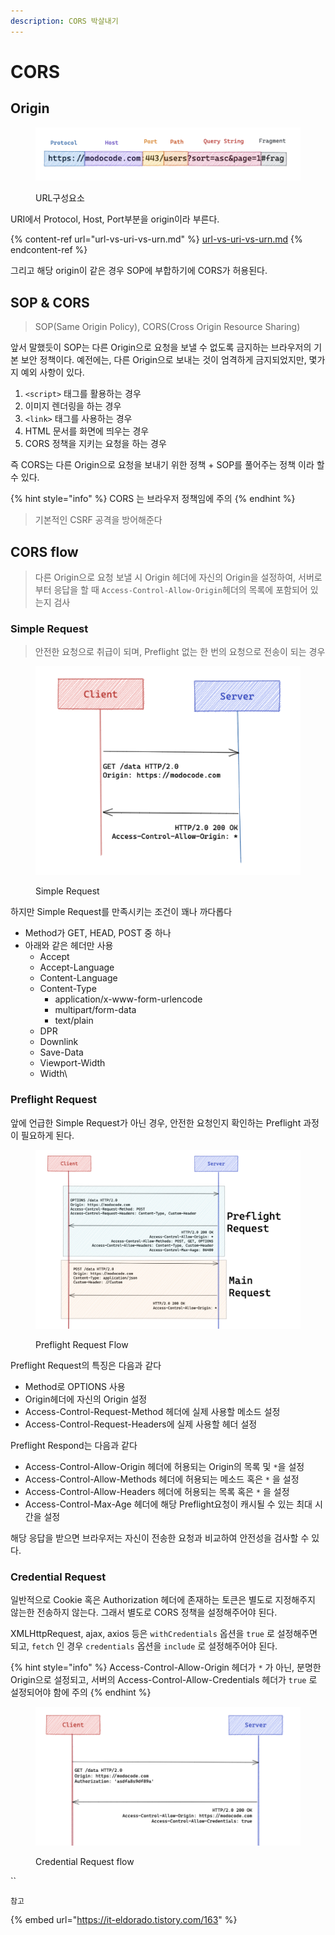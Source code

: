 ```yaml
---
description: CORS 박살내기
---
```


# CORS

## Origin

<figure><img src="../.gitbook/assets/image (10).png" alt=""><figcaption><p>URL구성요소</p></figcaption></figure>

URI에서 Protocol, Host, Port부분을 origin이라 부른다.

{% content-ref url="url-vs-uri-vs-urn.md" %}
[url-vs-uri-vs-urn.md](url-vs-uri-vs-urn.md)
{% endcontent-ref %}

그리고 해당 origin이 같은 경우 SOP에 부합하기에 CORS가 허용된다.

## SOP & CORS

> SOP(Same Origin Policy), CORS(Cross Origin Resource Sharing)

앞서 말했듯이 SOP는 다른 Origin으로 요청을 보낼 수 없도록 금지하는 브라우저의 기본 보안 정책이다. 예전에는, 다른 Origin으로 보내는 것이 엄격하게 금지되었지만, 몇가지 예외 사항이 있다.

1. `<script>` 태그를 활용하는 경우
2. 이미지 렌더링을 하는 경우
3. `<link>` 태그를 사용하는 경우
4. HTML 문서를 화면에 띄우는 경우
5. CORS 정책을 지키는 요청을 하는 경우

즉 CORS는 다른 Origin으로 요청을 보내기 위한 정책 + SOP를 풀어주는 정책 이라 할 수 있다.

{% hint style="info" %}
CORS 는 브라우저 정책임에 주의
{% endhint %}

> 기본적인 CSRF 공격을 방어해준다

## CORS flow

> 다른 Origin으로 요청 보낼 시 Origin 헤더에 자신의 Origin을 설정하여, 서버로부터 응답을 할 때 `Access-Control-Allow-Origin`헤더의 목록에 포함되어 있는지 검사

### Simple Request

> 안전한 요청으로 취급이 되며, Preflight 없는 한 번의 요청으로 전송이 되는 경우

<figure><img src="../.gitbook/assets/image.png" alt=""><figcaption><p>Simple Request</p></figcaption></figure>

하지만 Simple Request를 만족시키는 조건이 꽤나 까다롭다

* Method가 GET, HEAD, POST 중 하나
* 아래와 같은 헤더만 사용
  * Accept
  * Accept-Language
  * Content-Language
  * Content-Type
    * application/x-www-form-urlencode
    * multipart/form-data
    * text/plain
  * DPR
  * Downlink
  * Save-Data
  * Viewport-Width
  * Width\


### Preflight Request

앞에 언급한 Simple Request가 아닌 경우, 안전한 요청인지 확인하는 Preflight 과정이 필요하게 된다.

<figure><img src="../.gitbook/assets/image (9).png" alt=""><figcaption><p>Preflight Request Flow</p></figcaption></figure>

Preflight Request의 특징은 다음과 같다

* Method로 OPTIONS 사용
* Origin헤더에 자신의 Origin 설정
* Access-Control-Request-Method 헤더에 실제 사용할 메소드 설정
* Access-Control-Request-Headers에 실제 사용할 헤더 설정

Preflight Respond는 다음과 같다

* Access-Control-Allow-Origin 헤더에 허용되는 Origin의 목록 및 `*`을 설정
* Access-Control-Allow-Methods 헤더에 허용되는 메소드 혹은 `*` 을 설정
* Access-Control-Allow-Headers 헤더에 허용되는 목록 혹은 `*` 을 설정
* Access-Control-Max-Age 헤더에 해당 Preflight요청이 캐시될 수 있는 최대 시간을 설정

해당 응답을 받으면 브라우저는 자신이 전송한 요청과 비교하여 안전성을 검사할 수 있다.

### Credential Request

일반적으로 Cookie 혹은 Authorization 헤더에 존재하는 토큰은 별도로 지정해주지 않는한 전송하지 않는다. 그래서 별도로 CORS 정책을 설정해주어야 된다.

XMLHttpRequest, ajax, axios 등은 `withCredentials` 옵션을 `true` 로 설정해주면 되고, `fetch` 인 경우 `credentials` 옵션을 `include` 로 설정해주어야 된다.

{% hint style="info" %}
Access-Control-Allow-Origin 헤더가 `*` 가 아닌, 분명한 Origin으로 설정되고, 서버의 Access-Control-Allow-Credentials 헤더가 `true` 로 설정되어야 함에 주의
{% endhint %}

<figure><img src="../.gitbook/assets/image (1).png" alt=""><figcaption><p>Credential Request flow</p></figcaption></figure>

``

`참고`

{% embed url="https://it-eldorado.tistory.com/163" %}
